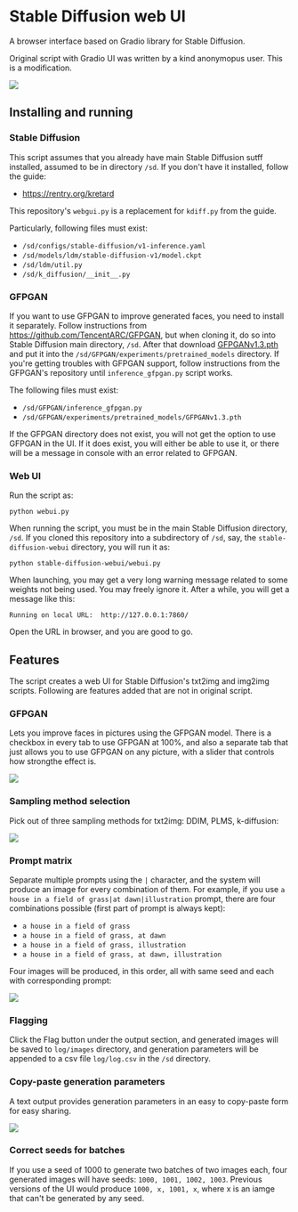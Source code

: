 # Stable Diffusion web UI
A browser interface based on Gradio library for Stable Diffusion.

Original script with Gradio UI was written by a kind anonymopus user. This is a modification.

![](screenshot.png)
## Installing and running

### Stable Diffusion

This script assumes that you already have main Stable Diffusion sutff installed, assumed to be in directory `/sd`.
If you don't have it installed, follow the guide:

- https://rentry.org/kretard

This repository's `webgui.py` is a replacement for `kdiff.py` from the guide.

Particularly, following files must exist:

- `/sd/configs/stable-diffusion/v1-inference.yaml`
- `/sd/models/ldm/stable-diffusion-v1/model.ckpt`
- `/sd/ldm/util.py`
- `/sd/k_diffusion/__init__.py`

### GFPGAN

If you want to use GFPGAN to improve generated faces, you need to install it separately.
Follow instructions from https://github.com/TencentARC/GFPGAN, but when cloning it, do so into Stable Diffusion main directory, `/sd`.
After that download [GFPGANv1.3.pth](https://github.com/TencentARC/GFPGAN/releases/download/v1.3.0/GFPGANv1.3.pth) and put it
into the `/sd/GFPGAN/experiments/pretrained_models` directory. If you're getting troubles with GFPGAN support, follow instructions
from the GFPGAN's repository until `inference_gfpgan.py` script works.

The following files must exist:

- `/sd/GFPGAN/inference_gfpgan.py`
- `/sd/GFPGAN/experiments/pretrained_models/GFPGANv1.3.pth`

If the GFPGAN directory does not exist, you will not get the option to use GFPGAN in the UI. If it does exist, you will either be able
to use it, or there will be a message in console with an error related to GFPGAN.

### Web UI

Run the script as:

`python webui.py`

When running the script, you must be in the main Stable Diffusion directory, `/sd`. If you cloned this repository into a subdirectory 
of `/sd`, say, the `stable-diffusion-webui` directory, you will run it as:

`python stable-diffusion-webui/webui.py`

When launching, you may get a very long warning message related to some weights not being used. You may freely ignore it.
After a while, you will get a message like this:

```
Running on local URL:  http://127.0.0.1:7860/
```

Open the URL in browser, and you are good to go.

## Features
The script creates a web UI for Stable Diffusion's txt2img and img2img scripts. Following are features added
that are not in original script.

### GFPGAN
Lets you improve faces in pictures using the GFPGAN model. There is a checkbox in every tab to use GFPGAN at 100%, and
also a separate tab that just allows you to use GFPGAN on any picture, with a slider that controls how strongthe effect is.

![](images/GFPGAN.png)

### Sampling method selection
Pick out of three sampling methods for txt2img: DDIM, PLMS, k-diffusion:

![](images/sampling.png)

### Prompt matrix
Separate multiple prompts using the `|` character, and the system will produce an image for every combination of them.
For example, if you use `a house in a field of grass|at dawn|illustration` prompt, there are four combinations possible (first part of prompt is always kept):

- `a house in a field of grass`
- `a house in a field of grass, at dawn`
- `a house in a field of grass, illustration`
- `a house in a field of grass, at dawn, illustration`

Four images will be produced, in this order, all with same seed and each with corresponding prompt:

![](images/prompt-matrix.png)

### Flagging
Click the Flag button under the output section, and generated images will be saved to `log/images` directory, and generation parameters
will be appended to a csv file `log/log.csv` in the `/sd` directory.

### Copy-paste generation parameters
A text output provides generation parameters in an easy to copy-paste form for easy sharing.

![](images/kopipe.png)

### Correct seeds for batches
If you use a seed of 1000 to generate two batches of two images each, four generated images will have seeds: `1000, 1001, 1002, 1003`.
Previous versions of the UI would produce `1000, x, 1001, x`, where x is an iamge that can't be generated by any seed.
